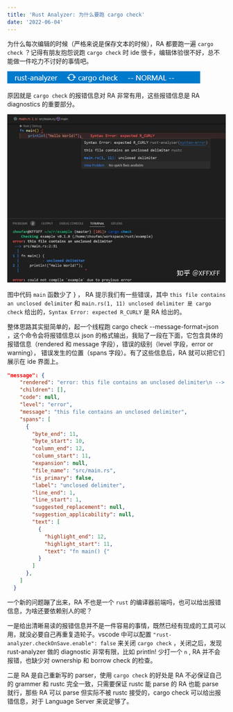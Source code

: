 ```yaml
---
title: 'Rust Analyzer: 为什么要跑 cargo check'
date: '2022-06-04'
---
```


为什么每次编辑的时候（严格来说是保存文本的时候），RA 都要跑一遍 `cargo check` ？记得有朋友抱怨说跑 `cargo check` 时 ide 很卡，编辑体验很不好，总不能做一件吃力不讨好的事情吧。

![](/11/status_bar.png)

原因就是 `cargo check` 的报错信息对 RA 非常有用，这些报错信息是 RA diagnostics 的重要部分。

![](/11/vscode.png)

图中代码 `main` 函数少了 } ， RA 提示我们有一些错误，其中 `this file contains an unclosed delimiter` 和 `main.rs(1, 11) unclosed delimiter 是 cargo check` 给出的，`Syntax Error: expected R_CURLY` 是 RA 给出的。

整体思路其实挺简单的，起一个线程跑 cargo check --message-format=json ，这个命令会将报错信息以 json 的格式输出，我贴了一段在下面，它包含具体的报错信息（rendered 和 message 字段），错误的级别（level 字段，error or warning）， 错误发生的位置（spans 字段）。有了这些信息后，RA 就可以把它们展示在 ide 界面上。

```json
"message": {
    "rendered": "error: this file contains an unclosed delimiter\n --> src/main.rs:2:31\n  |\n1 | fn main() {\n  |           - unclosed delimiter\n2 |     println!(\"Hello World!\");\n  |                               ^\n\n",
    "children": [],
    "code": null,
    "level": "error",
    "message": "this file contains an unclosed delimiter",
    "spans": [
      {
        "byte_end": 11,
        "byte_start": 10,
        "column_end": 12,
        "column_start": 11,
        "expansion": null,
        "file_name": "src/main.rs",
        "is_primary": false,
        "label": "unclosed delimiter",
        "line_end": 1,
        "line_start": 1,
        "suggested_replacement": null,
        "suggestion_applicability": null,
        "text": [
          {
            "highlight_end": 12,
            "highlight_start": 11,
            "text": "fn main() {"
          }
        ]
      },
    ]
  }
```

一个新的问题蹦了出来，RA 不也是一个 `rust` 的编译器前端吗，也可以给出报错信息，为啥还要依赖别人的呢？

一是给出清晰易读的报错信息并不是一件容易的事情，既然已经有现成的工具可以用，就没必要自己再重复造轮子。vscode 中可以配置 `"rust-analyzer.checkOnSave.enable": false` 来关闭 `cargo check` ，关闭之后，发现 rust-analyzer 做的 diagnostic 非常有限，比如 println! 少打一个 `n` , RA 并不会报错，也缺少对 ownership 和 borrow check 的检查。

二是 RA 是自己重新写的 parser，使用 `cargo check` 的好处是 RA 不必保证自己的 grammer 和 rustc 完全一致，只需要保证 rustc 能 parse 的 RA 也能 parse 就行，那些 RA 可以 parse 但实际不被 rustc 接受的，cargo check 可以给出报错信息，对于 Language Server 来说足够了。
